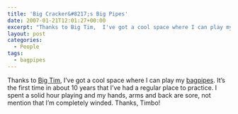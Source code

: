 ```yaml
---
title: 'Big Cracker&#8217;s Big Pipes'
date: 2007-01-21T12:01:27+00:00
excerpt: "Thanks to Big Tim,  I've got a cool space where I can play my bagpipes. It's the first time in about 10 years that"
layout: post
categories:
  - People
tags:
  - bagpipes
---
```

Thanks to [Big Tim](http://ppfhouse.com/music/timshia/), I&#8217;ve got a cool space where I can play my [bagpipes](http://en.wikipedia.org/wiki/Bagpipes). It&#8217;s the first time in about 10 years that I&#8217;ve had a regular place to practice. I spent a solid hour playing and my hands, arms and back are sore, not mention that I&#8217;m completely winded. Thanks, Timbo!